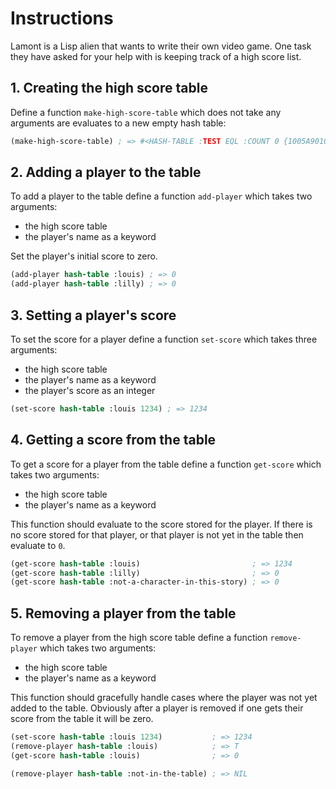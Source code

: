 # Instructions

Lamont is a Lisp alien that wants to write their own video game. One task they have asked for your help with is keeping track of a high score list.

## 1. Creating the high score table

Define a function `make-high-score-table` which does not take any arguments are evaluates to a new empty hash table:

```lisp
(make-high-score-table) ; => #<HASH-TABLE :TEST EQL :COUNT 0 {1005A90103}>
```

## 2. Adding a player to the table

To add a player to the table define a function `add-player` which takes two arguments:
- the high score table
- the player's name as a keyword

Set the player's initial score to zero.

```lisp
(add-player hash-table :louis) ; => 0
(add-player hash-table :lilly) ; => 0
```

## 3. Setting a player's score

To set the score for a player define a function `set-score` which takes three arguments:
- the high score table
- the player's name as a keyword
- the player's score as an integer

```lisp
(set-score hash-table :louis 1234) ; => 1234
```

## 4. Getting a score from the table

To get a score for a player from the table define a function `get-score` which takes two arguments:
- the high score table
- the player's name as a keyword

This function should evaluate to the score stored for the player.
If there is no score stored for that player, or that player is not yet in the table then evaluate to `0`.

```lisp
(get-score hash-table :louis)                         ; => 1234
(get-score hash-table :lilly)                         ; => 0
(get-score hash-table :not-a-character-in-this-story) ; => 0
```

## 5. Removing a player from the table

To remove a player from the high score table define a function `remove-player` which takes two arguments:
- the high score table
- the player's name as a keyword

This function should gracefully handle cases where the player was not yet added to the table.
Obviously after a player is removed if one gets their score from the table it will be zero.

```lisp
(set-score hash-table :louis 1234)           ; => 1234
(remove-player hash-table :louis)            ; => T
(get-score hash-table :louis)                ; => 0

(remove-player hash-table :not-in-the-table) ; => NIL
```
